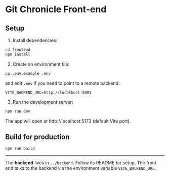# Git Chronicle Front-end

## Setup

1. Install dependencies:

```bash
cd frontend
npm install
```

2. Create an environment file:

```bash
cp .env.example .env
```

and edit `.env` if you need to point to a remote backend.

```
VITE_BACKEND_URL=http://localhost:5001
```

3. Run the development server:

```bash
npm run dev
```

The app will open at http://localhost:5173 (default Vite port).


## Build for production

```
npm run build
```

---

The **backend** lives in `../backend`. Follow its README for setup. The front-end talks to the backend via the environment variable `VITE_BACKEND_URL`.
